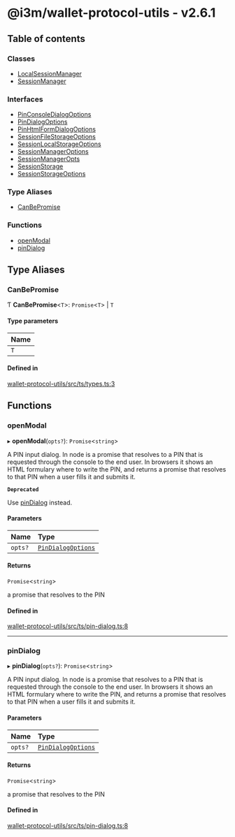 # @i3m/wallet-protocol-utils - v2.6.1

## Table of contents

### Classes

- [LocalSessionManager](classes/LocalSessionManager.md)
- [SessionManager](classes/SessionManager.md)

### Interfaces

- [PinConsoleDialogOptions](interfaces/PinConsoleDialogOptions.md)
- [PinDialogOptions](interfaces/PinDialogOptions.md)
- [PinHtmlFormDialogOptions](interfaces/PinHtmlFormDialogOptions.md)
- [SessionFileStorageOptions](interfaces/SessionFileStorageOptions.md)
- [SessionLocalStorageOptions](interfaces/SessionLocalStorageOptions.md)
- [SessionManagerOptions](interfaces/SessionManagerOptions.md)
- [SessionManagerOpts](interfaces/SessionManagerOpts.md)
- [SessionStorage](interfaces/SessionStorage.md)
- [SessionStorageOptions](interfaces/SessionStorageOptions.md)

### Type Aliases

- [CanBePromise](API.md#canbepromise)

### Functions

- [openModal](API.md#openmodal)
- [pinDialog](API.md#pindialog)

## Type Aliases

### CanBePromise

Ƭ **CanBePromise**<`T`\>: `Promise`<`T`\> \| `T`

#### Type parameters

| Name |
| :------ |
| `T` |

#### Defined in

[wallet-protocol-utils/src/ts/types.ts:3](https://gitlab.com/i3-market/code/wp3/t3.2/i3m-wallet-monorepo/-/blob/e29e1d97/packages/wallet-protocol-utils/src/ts/types.ts#L3)

## Functions

### openModal

▸ **openModal**(`opts?`): `Promise`<`string`\>

A PIN input dialog. In node is a promise that resolves to a PIN that is requested through the console to the end user. In browsers it shows an HTML formulary where to write the PIN, and returns a promise that resolves to that PIN when a user fills it and submits it.

**`Deprecated`**

Use [pinDialog](API.md#pindialog) instead.

#### Parameters

| Name | Type |
| :------ | :------ |
| `opts?` | [`PinDialogOptions`](interfaces/PinDialogOptions.md) |

#### Returns

`Promise`<`string`\>

a promise that resolves to the PIN

#### Defined in

[wallet-protocol-utils/src/ts/pin-dialog.ts:8](https://gitlab.com/i3-market/code/wp3/t3.2/i3m-wallet-monorepo/-/blob/e29e1d97/packages/wallet-protocol-utils/src/ts/pin-dialog.ts#L8)

___

### pinDialog

▸ **pinDialog**(`opts?`): `Promise`<`string`\>

A PIN input dialog. In node is a promise that resolves to a PIN that is requested through the console to the end user. In browsers it shows an HTML formulary where to write the PIN, and returns a promise that resolves to that PIN when a user fills it and submits it.

#### Parameters

| Name | Type |
| :------ | :------ |
| `opts?` | [`PinDialogOptions`](interfaces/PinDialogOptions.md) |

#### Returns

`Promise`<`string`\>

a promise that resolves to the PIN

#### Defined in

[wallet-protocol-utils/src/ts/pin-dialog.ts:8](https://gitlab.com/i3-market/code/wp3/t3.2/i3m-wallet-monorepo/-/blob/e29e1d97/packages/wallet-protocol-utils/src/ts/pin-dialog.ts#L8)
